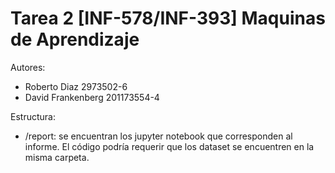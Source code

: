 # Tarea 2 [INF-578/INF-393] Maquinas de Aprendizaje

Autores:
- Roberto Diaz 2973502-6
- David Frankenberg 201173554-4

Estructura: 
- /report: se encuentran los jupyter notebook que corresponden al informe. El código podría requerir que los dataset se encuentren en la misma carpeta.
